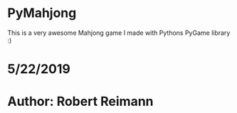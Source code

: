 # PyMahjong
This is a very awesome Mahjong game I made with Pythons PyGame library :) 

# 5/22/2019
# Author: Robert Reimann
